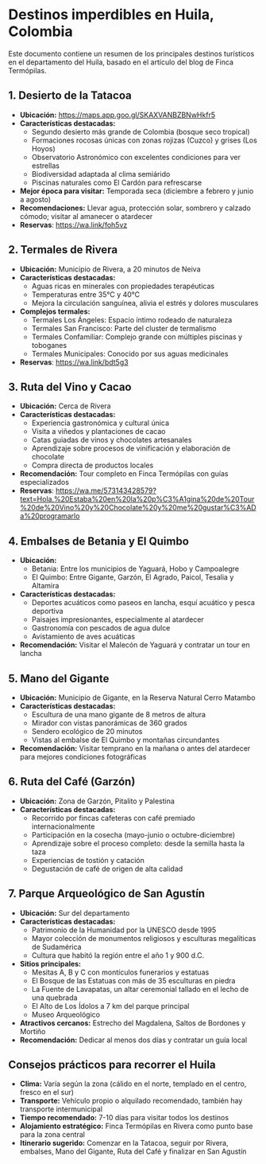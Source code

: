 # Destinos imperdibles en Huila, Colombia

Este documento contiene un resumen de los principales destinos turísticos en el departamento del Huila, basado en el artículo del blog de Finca Termópilas.

## 1. Desierto de la Tatacoa

- **Ubicación:** https://maps.app.goo.gl/SKAXVANBZBNwHkfr5
- **Características destacadas:**
  - Segundo desierto más grande de Colombia (bosque seco tropical)
  - Formaciones rocosas únicas con zonas rojizas (Cuzco) y grises (Los Hoyos)
  - Observatorio Astronómico con excelentes condiciones para ver estrellas
  - Biodiversidad adaptada al clima semiárido
  - Piscinas naturales como El Cardón para refrescarse
- **Mejor época para visitar:** Temporada seca (diciembre a febrero y junio a agosto)
- **Recomendaciones:** Llevar agua, protección solar, sombrero y calzado cómodo; visitar al amanecer o atardecer
- **Reservas**: https://wa.link/foh5vz

## 2. Termales de Rivera

- **Ubicación:** Municipio de Rivera, a 20 minutos de Neiva
- **Características destacadas:**
  - Aguas ricas en minerales con propiedades terapéuticas
  - Temperaturas entre 35°C y 40°C
  - Mejora la circulación sanguínea, alivia el estrés y dolores musculares
- **Complejos termales:**
  - Termales Los Ángeles: Espacio íntimo rodeado de naturaleza
  - Termales San Francisco: Parte del cluster de termalismo
  - Termales Confamiliar: Complejo grande con múltiples piscinas y toboganes
  - Termales Municipales: Conocido por sus aguas medicinales
- **Reservas**: https://wa.link/bdt5g3

## 3. Ruta del Vino y Cacao

- **Ubicación:** Cerca de Rivera
- **Características destacadas:**
  - Experiencia gastronómica y cultural única
  - Visita a viñedos y plantaciones de cacao
  - Catas guiadas de vinos y chocolates artesanales
  - Aprendizaje sobre procesos de vinificación y elaboración de chocolate
  - Compra directa de productos locales
- **Recomendación:** Tour completo en Finca Termópilas con guías especializados
- **Reservas**: https://wa.me/573143428579?text=Hola.%20Estaba%20en%20la%20p%C3%A1gina%20de%20Tour%20de%20Vino%20y%20Chocolate%20y%20me%20gustar%C3%ADa%20programarlo

## 4. Embalses de Betania y El Quimbo

- **Ubicación:**
  - Betania: Entre los municipios de Yaguará, Hobo y Campoalegre
  - El Quimbo: Entre Gigante, Garzón, El Agrado, Paicol, Tesalia y Altamira
- **Características destacadas:**
  - Deportes acuáticos como paseos en lancha, esquí acuático y pesca deportiva
  - Paisajes impresionantes, especialmente al atardecer
  - Gastronomía con pescados de agua dulce
  - Avistamiento de aves acuáticas
- **Recomendación:** Visitar el Malecón de Yaguará y contratar un tour en lancha

## 5. Mano del Gigante

- **Ubicación:** Municipio de Gigante, en la Reserva Natural Cerro Matambo
- **Características destacadas:**
  - Escultura de una mano gigante de 8 metros de altura
  - Mirador con vistas panorámicas de 360 grados
  - Sendero ecológico de 20 minutos
  - Vistas al embalse de El Quimbo y montañas circundantes
- **Recomendación:** Visitar temprano en la mañana o antes del atardecer para mejores condiciones fotográficas

## 6. Ruta del Café (Garzón)

- **Ubicación:** Zona de Garzón, Pitalito y Palestina
- **Características destacadas:**
  - Recorrido por fincas cafeteras con café premiado internacionalmente
  - Participación en la cosecha (mayo-junio o octubre-diciembre)
  - Aprendizaje sobre el proceso completo: desde la semilla hasta la taza
  - Experiencias de tostión y catación
  - Degustación de café de origen de alta calidad

## 7. Parque Arqueológico de San Agustín

- **Ubicación:** Sur del departamento
- **Características destacadas:**
  - Patrimonio de la Humanidad por la UNESCO desde 1995
  - Mayor colección de monumentos religiosos y esculturas megalíticas de Sudamérica
  - Cultura que habitó la región entre el año 1 y 900 d.C.
- **Sitios principales:**
  - Mesitas A, B y C con montículos funerarios y estatuas
  - El Bosque de las Estatuas con más de 35 esculturas en piedra
  - La Fuente de Lavapatas, un altar ceremonial tallado en el lecho de una quebrada
  - El Alto de Los Ídolos a 7 km del parque principal
  - Museo Arqueológico
- **Atractivos cercanos:** Estrecho del Magdalena, Saltos de Bordones y Mortiño
- **Recomendación:** Dedicar al menos dos días y contratar un guía local

## Consejos prácticos para recorrer el Huila

- **Clima:** Varía según la zona (cálido en el norte, templado en el centro, fresco en el sur)
- **Transporte:** Vehículo propio o alquilado recomendado, también hay transporte intermunicipal
- **Tiempo recomendado:** 7-10 días para visitar todos los destinos
- **Alojamiento estratégico:** Finca Termópilas en Rivera como punto base para la zona central
- **Itinerario sugerido:** Comenzar en la Tatacoa, seguir por Rivera, embalses, Mano del Gigante, Ruta del Café y finalizar en San Agustín
